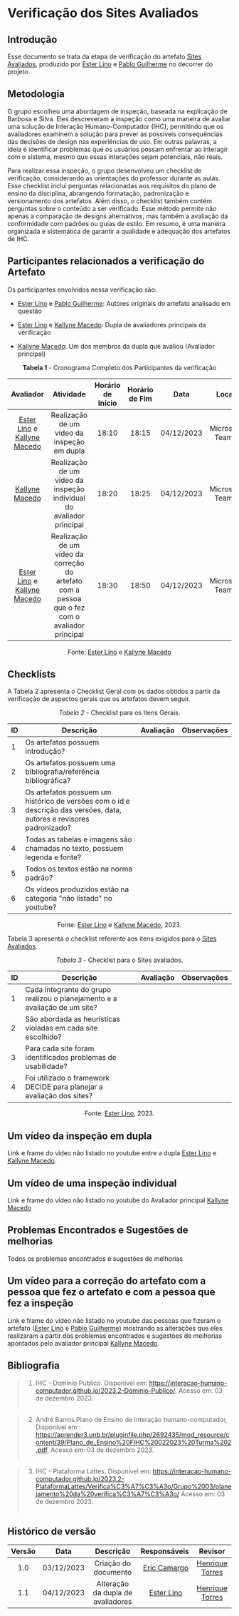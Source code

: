 # **Verificação dos Sites Avaliados**

## Introdução

Esse documento se trata da etapa de verificação do artefato [Sites Avaliados](https://interacao-humano-computador.github.io/2023.2-OnlineJudge/primeira-entrega/sites-avaliados/), produzido por [Ester Lino](https://github.com/esteerlino) e [Pablo Guilherme](https://github.com/PabloGJBS) no decorrer do projeto.

## Metodologia

O grupo escolheu uma abordagem de inspeção, baseada na explicação de Barbosa e Silva. Eles descreveram a inspeção como uma maneira de avaliar uma solução de Interação Humano-Computador (IHC), permitindo que os avaliadores examinem a solução para prever as possíveis consequências das decisões de design nas experiências de uso. Em outras palavras, a ideia é identificar problemas que os usuários possam enfrentar ao interagir com o sistema, mesmo que essas interações sejam potenciais, não reais.

Para realizar essa inspeção, o grupo desenvolveu um checklist de verificação, considerando as orientações do professor durante as aulas. Esse checklist inclui perguntas relacionadas aos requisitos do plano de ensino da disciplina, abrangendo formatação, padronização e versionamento dos artefatos. Além disso, o checklist também contém perguntas sobre o conteúdo a ser verificado. Esse método permite não apenas a comparação de designs alternativos, mas também a avaliação da conformidade com padrões ou guias de estilo. Em resumo, é uma maneira organizada e sistemática de garantir a qualidade e adequação dos artefatos de IHC.

## Participantes relacionados a verificação do Artefato

Os participantes envolvidos nessa verificação são:

- [Ester Lino](https://github.com/esteerlino) e [Pablo Guilherme](https://github.com/PabloGJBS): Autores originais do artefato analisado em questão

- [Ester Lino](https://github.com/esteerlino) e [Kallyne Macedo](https://github.com/kalipassos): Dupla de avaliadores principais da verificação

- [Kallyne Macedo](https://github.com/kalipassos): Um dos membros da dupla que avaliou (Avaliador principal)

<center>

**Tabela 1** - Cronograma Completo dos Participantes da verificação

|                                             Avaliador                                              |                                            Atividade                                            | Horário de Início | Horário de Fim |    Data    |      Local      |
| :------------------------------------------------------------------------------------------------: | :---------------------------------------------------------------------------------------------: | :---------------: | :------------: | :--------: | :-------------: |
| [Ester Lino](https://github.com/esteerlino) e  [Kallyne Macedo](https://github.com/kalipassos) |                           Realização de um vídeo da inspeção em dupla                           |       18:10      |     18:15      | 04/12/2023 | Microsoft Teams |
|                          [Kallyne Macedo](https://github.com/kalipassos)                          |              Realização de um vídeo da inspeção individual do avaliador principal               |       18:20       |     18:25     | 04/12/2023 | Microsoft Teams |
| [Ester Lino](https://github.com/esteerlino) e  [Kallyne Macedo](https://github.com/kalipassos)  | Realização de um vídeo da correção do artefato com a pessoa que o fez com o avaliador principal |       18:30       |    18:50      | 04/12/2023 | Microsoft Teams |

Fonte: [Ester Lino](https://github.com/esteerlino) e [Kallyne Macedo](https://github.com/kalipassos)

</center>

## Checklists

A Tabela 2 apresenta o Checklist Geral com os dados obtidos a partir da verificação de aspectos gerais que os artefatos devem seguir.

<center>

_Tabela 2_ - Checklist para os Itens Gerais.

|  ID  |  Descrição  |  Avaliação  |  Observações  |
|  --- | ----------- | ----------- | ------------- |
| 1   | Os artefatos possuem introdução? |   |   |
| 2   | Os artefatos possuem uma bibliografia/referência bibliográfica? |  |   |
| 3   | Os artefatos possuem um histórico de versões com o id e descrição das versões, data, autores e revisores padronizado? |  |   |
| 4   | Todas as tabelas e imagens são chamadas no texto, possuem legenda e fonte? |  |    |
| 5   | Todos os textos estão na norma padrão? |  |   |
| 6   | Os vídeos produzidos estão na categoria "não listado" no youtube?  |   |  |

Fonte: [Ester Lino](https://github.com/esteerlino) e [Kallyne Macedo](https://github.com/kalipassos), 2023.

</center>

Tabela 3 apresenta o checklist referente aos itens exigidos para o [Sites Avaliados](https://interacao-humano-computador.github.io/2023.2-OnlineJudge/primeira-entrega/sites-avaliados/).

<center>

_Tabela 3_ - Checklist para o Sites avaliados.

| ID  | Descrição                                                                                                          | Avaliação | Observações |
| --- | ------------------------------------------------------------------------------------------------------------------ | --------- | ----------- |
| 1   | Cada integrante do grupo realizou o planejamento e a avaliação de um site?                                         |           |             |
| 2   | São abordada as heurísticas violadas em cada site escolhido?                                                       |           |             |
| 3   | Para cada site foram identificados problemas de usabilidade?                                                       |           |             |
| 4   | Foi utilizado o framework DECIDE para planejar a avaliação dos sites?                                              |           |             |

Fonte: [Ester Lino](https://github.com/esteerlino), 2023.

</center>

## Um vídeo da inspeção em dupla

Link e frame do vídeo não listado no youtube entre a dupla [Ester Lino](https://github.com/esteerlino) e [Kallyne Macedo](https://github.com/kalipassos).

## Um vídeo de uma inspeção individual

Link e frame do vídeo não listado no youtube do Avaliador principal [Kallyne Macedo](https://github.com/kalipassos)

## Problemas Encontrados e Sugestões de melhorias

Todos os problemas encontrados e sugestões de melhorias

## Um vídeo para a correção do artefato com a pessoa que fez o artefato e com a pessoa que fez a inspeção

Link e frame do vídeo não listado no youtube das pessoas que fizeram o artefato ([Ester Lino](https://github.com/esteerlino) e [Pablo Guilherme](https://github.com/PabloGJBS)) mostrando as alterações que eles realizaram a partir dos problemas encontrados e sugestões de melhorias apontados pelo avaliador principal [Kallyne Macedo](https://github.com/kalipassos).

## Bibliografia

> 1. IHC - Domínio Público. Disponível em: https://interacao-humano-computador.github.io/2023.2-Dominio-Publico/. Acesso em: 03 de dezembro 2023.<br></br>

> 2. André Barros,Plano de Ensino de Interação humano-computador, Disponível em : https://aprender3.unb.br/pluginfile.php/2692435/mod_resource/content/39/Plano_de_Ensino%20FIHC%20022023%20Turma%202.pdf, Acesso em: 03 de dezembro 2023.<br></br>

> 3. IHC - Plataforma Lattes. Disponível em: https://interacao-humano-computador.github.io/2023.2-PlataformaLattes/Verifica%C3%A7%C3%A3o/Grupo%2003/planejamento%20da%20verifica%C3%A7%C3%A3o/ Acesso em: 03 de dezembro 2023.<br></br>

## Histórico de versão

| Versão |    Data    |                 Descrição                  |                   Responsáveis                    |                   Revisor                   |
| :----: | :--------: | :----------------------------------------: | :-----------------------------------------------: | :-----------------------------------------: |
|  1.0   | 03/12/2023 | Criação do documento |  [Eric Camargo](https://github.com/Ericcs10) | [Henrique Torres](https://github.com/henriqtorresl) |
|  1.1   | 04/12/2023 | Alteração da dupla de avaliadores |  [Ester Lino](https://github.com/esteerlino) | [Henrique Torres](https://github.com/henriqtorresl) |
